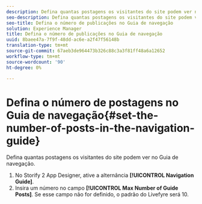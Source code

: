 ```yaml
---
description: Defina quantas postagens os visitantes do site podem ver no Guia de navegação.
seo-description: Defina quantas postagens os visitantes do site podem ver no Guia de navegação.
seo-title: Defina o número de publicações no Guia de navegação
solution: Experience Manager
title: Defina o número de publicações no Guia de navegação
uuid: 8baee47a-7f9f-48dd-ac6e-a2f47f56148b
translation-type: tm+mt
source-git-commit: 67aeb3de964473b326c88c3a3f81ff48a6a12652
workflow-type: tm+mt
source-wordcount: '90'
ht-degree: 0%

---
```



# Defina o número de postagens no Guia de navegação{#set-the-number-of-posts-in-the-navigation-guide}

Defina quantas postagens os visitantes do site podem ver no Guia de navegação.

1. No Storify 2 App Designer, ative a alternância **[!UICONTROL Navigation Guide]**.
1. Insira um número no campo **[!UICONTROL Max Number of Guide Posts]**. Se esse campo não for definido, o padrão do Livefyre será 10.
